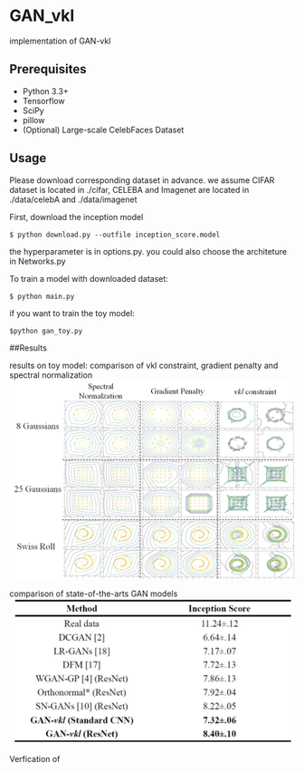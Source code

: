 # GAN_vkl
implementation of GAN-vkl

## Prerequisites

- Python 3.3+
- Tensorflow
- SciPy
- pillow
- (Optional) Large-scale CelebFaces Dataset



## Usage
Please download corresponding dataset in advance.
we assume CIFAR dataset is located in ./cifar, CELEBA and Imagenet are located in ./data/celebA and ./data/imagenet

First, download the inception model

    $ python download.py --outfile inception_score.model
    
the hyperparameter is in options.py. 
you could also choose the architeture in Networks.py

To train a model with downloaded dataset:

    $ python main.py
    
if you want to train the toy model:

    $python gan_toy.py
    
 ##Results
 
 results on toy model:
 comparison of vkl constraint, gradient penalty and spectral normalization
 ![result1](images/Fig.1.jpg)
 
 comparison of state-of-the-arts GAN models
  ![result2](images/Table.1.jpg)
  
  Verfication of 
 
 
    

  

